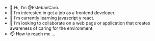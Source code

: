 - 👋 Hi, I’m @EstebanCaro.
- 👀 I’m interested in get a job as a frontend developer.
- 🌱 I’m currently learning javascript y react.
- 💞️ I’m looking to collaborate on a web page or application that creates awareness of caring for the environment.
- 📫 How to reach me ...

<!---
EstebanCaro/EstebanCaro is a ✨ special ✨ repository because its `README.md` (this file) appears on your GitHub profile.
You can click the Preview link to take a look at your changes.
--->
